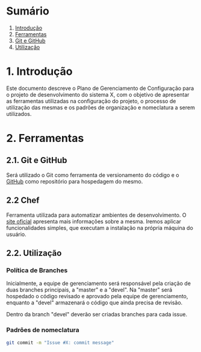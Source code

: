 # Sumário
1.  [Introdução](#2-ferramentas)
2.  [Ferramentas](#2-ferramentas)
 1. [Git e GitHub](#21-git-e-github)
 2. [Utilização](#22-utiliza%C3%A7%C3%A3o)

# 1. Introdução

Este documento descreve o Plano de Gerenciamento de Configuração para o projeto de desenvolvimento do sistema X, 
com o objetivo de apresentar as ferramentas utilizadas na configuração do projeto, o processo de utilização das 
mesmas e os padrões de organização e nomeclatura a serem utilizados.

# 2. Ferramentas

## 2.1. Git e GitHub

Será utilizado o Git como ferramenta de versionamento do código e o [GitHub](http://github.com/) como repositório para hospedagem do mesmo.

## 2.2 Chef

Ferramenta utilizada para automatizar ambientes de desenvolvimento. O [site oficial](https://www.chef.io/chef/)  apresenta mais informações sobre a mesma. Iremos aplicar funcionalidades simples, que executam a instalação na própria máquina do usuário.

## 2.2. Utilização

### Política de Branches

Inicialmente, a equipe de gerenciamento será responsável pela criação de duas branches principais, a "master" e a "devel". Na "master" será hospedado o código revisado e aprovado pela equipe de gerenciamento, enquanto a "devel" armazenará o código que ainda precisa de revisão.

Dentro da branch "devel" deverão ser criadas branches para cada issue.

### Padrões de nomeclatura

```sh
git commit -m "Issue #X: commit message"
